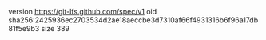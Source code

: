 version https://git-lfs.github.com/spec/v1
oid sha256:2425936ec2703534d2ae18aeccbe3d7310af66f4931316b6f96a17db81f5e9b3
size 389
